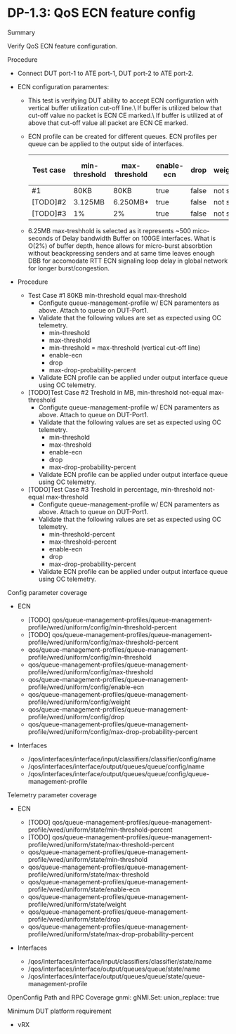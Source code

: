# DP-1.3: QoS ECN feature config

Summary

Verify QoS ECN feature configuration.

Procedure

*   Connect DUT port-1 to ATE port-1, DUT port-2 to ATE port-2.

*   ECN configuration paramentes:

    *   This test is verifying DUT ability to accept ECN configuration with vertical buffer utilization cut-off line.\ If buffer is utilized below that cut-off value no packet is ECN CE marked.\ If buffer is utilized at of above that cut-off value all packet are ECN CE marked.

    *   ECN profile can be created for different queues. ECN profiles per queue
        can be applied to the output side of interfaces.

        Test case|min-threshold | max-threshold | enable-ecn | drop  | weight  | max-drop-probability-percent
        |--------|------------- | ------------- | ---------- | ----- | ------- | ----------------------------
        |#1      |80KB          |80KB          | true       | false | not set | 100
        |[TODO]#2      |3.125MB       | 6.250MB*      | true       | false | not set | 100
        |[TODO]#3      |1%            | 2%            | true       | false | not set | 100

    * 6.25MB max-treshhold is selected as it represents ~500 mico-seconds of Delay bandwidth Buffer on 100GE interfaces. What is O(2%) of buffer depth, hence allows for micro-burst absorbtion without beackpressing senders and at same time leaves enough DBB for accomodate RTT ECN signaling loop delay in global network for longer burst/congestion.

*   Procedure
    * Test Case #1 80KB min-threshold equal max-threshold
        *   Configute queue-management-profile w/ ECN paramenters as above. Attach to queue on DUT-Port1.
        *   Validate that the following values are set as expected using OC telemetry.
            *   min-threshold
            *   max-threshold
            *   min-threshold = max-threshold (vertical cut-off line)
            *   enable-ecn
            *   drop
            *   max-drop-probability-percent
        *   Validate ECN profile can be applied under output interface queue using
            OC telemetry.
    * [TODO]Test Case #2 Treshold in MB, min-threshold not-equal max-threshold
        *   Configute queue-management-profile w/ ECN paramenters as above. Attach to queue on DUT-Port1.
        *   Validate that the following values are set as expected using OC telemetry.
            *   min-threshold
            *   max-threshold
            *   enable-ecn
            *   drop
            *   max-drop-probability-percent
        *   Validate ECN profile can be applied under output interface queue using
            OC telemetry.
    * [TODO]Test Case #3 Treshold in percentage, min-threshold not-equal max-threshold
        *   Configute queue-management-profile w/ ECN paramenters as above. Attach to queue on DUT-Port1.
        *   Validate that the following values are set as expected using OC telemetry.
            *   min-threshold-percent
            *   max-threshold-percent
            *   enable-ecn
            *   drop
            *   max-drop-probability-percent
        *   Validate ECN profile can be applied under output interface queue using
            OC telemetry.

Config parameter coverage

*   ECN
    *   [TODO] qos/queue-management-profiles/queue-management-profile/wred/uniform/config/min-threshold-percent
    *   [TODO] qos/queue-management-profiles/queue-management-profile/wred/uniform/config/max-threshold-percent
    *   qos/queue-management-profiles/queue-management-profile/wred/uniform/config/min-threshold
    *   qos/queue-management-profiles/queue-management-profile/wred/uniform/config/max-threshold
    *   qos/queue-management-profiles/queue-management-profile/wred/uniform/config/enable-ecn
    *   qos/queue-management-profiles/queue-management-profile/wred/uniform/config/weight
    *   qos/queue-management-profiles/queue-management-profile/wred/uniform/config/drop
    *   qos/queue-management-profiles/queue-management-profile/wred/uniform/config/max-drop-probability-percent

*   Interfaces

    *   /qos/interfaces/interface/input/classifiers/classifier/config/name
    *   /qos/interfaces/interface/output/queues/queue/config/name
    *   /qos/interfaces/interface/output/queues/queue/config/queue-management-profile

Telemetry parameter coverage

*   ECN

    *   [TODO] qos/queue-management-profiles/queue-management-profile/wred/uniform/state/min-threshold-percent
    *   [TODO] qos/queue-management-profiles/queue-management-profile/wred/uniform/state/max-threshold-percent
    *   qos/queue-management-profiles/queue-management-profile/wred/uniform/state/min-threshold
    *   qos/queue-management-profiles/queue-management-profile/wred/uniform/state/max-threshold
    *   qos/queue-management-profiles/queue-management-profile/wred/uniform/state/enable-ecn
    *   qos/queue-management-profiles/queue-management-profile/wred/uniform/state/weight
    *   qos/queue-management-profiles/queue-management-profile/wred/uniform/state/drop
    *   qos/queue-management-profiles/queue-management-profile/wred/uniform/state/max-drop-probability-percent

*   Interfaces

    *   /qos/interfaces/interface/input/classifiers/classifier/state/name
    *   /qos/interfaces/interface/output/queues/queue/state/name
    *   /qos/interfaces/interface/output/queues/queue/state/queue-management-profile

OpenConfig Path and RPC Coverage
  gnmi:
    gNMI.Set:
      union_replace: true

Minimum DUT platform requirement

 * vRX
